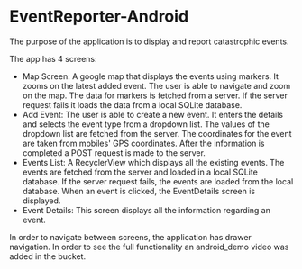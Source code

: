 # EventReporter-Android

The purpose of the application is to display and report catastrophic events.

The app has 4 screens:
- Map Screen: A google map that displays the events using markers. It zooms on the latest added event. The user is able to navigate and zoom on the map. The data for markers is fetched from a server. If the server request fails it loads the data from a local SQLite database. 
- Add Event: The user is able to create a new event. It enters the details and selects the event type from a dropdown list. The values of the dropdown list are fetched from the server. The coordinates for the event are taken from mobiles' GPS coordinates. After the information is completed a POST request is made to the server. 
- Events List: A RecyclerView which displays all the existing events. The events are fetched from the server and loaded in a local SQLite database. If the server request fails, the events are loaded from the local database. When an event is clicked, the EventDetails screen is displayed. 
- Event Details: This screen displays all the information regarding an event.

In order to navigate between screens, the application has drawer navigation.
In order to see the full functionality an android_demo video was added in the bucket.
